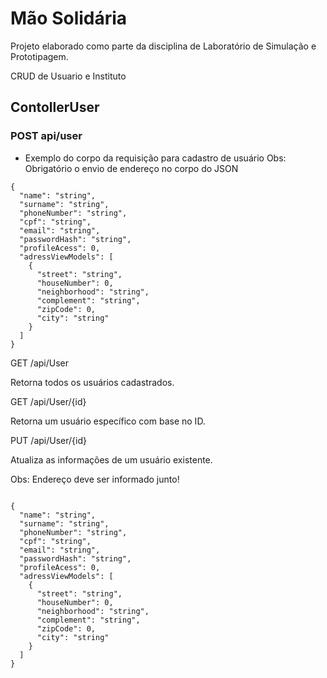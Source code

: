 # Mão Solidária

Projeto elaborado como parte da disciplina de Laboratório de Simulação e Prototipagem.

CRUD de Usuario e Instituto

## ContollerUser 

### POST api/user

- Exemplo do corpo da requisição para cadastro de usuário 
  Obs: Obrigatório o envio de endereço no corpo do JSON

```
{
  "name": "string",
  "surname": "string",
  "phoneNumber": "string",
  "cpf": "string",
  "email": "string",
  "passwordHash": "string",
  "profileAcess": 0,
  "adressViewModels": [
    {
      "street": "string",
      "houseNumber": 0,
      "neighborhood": "string",
      "complement": "string",
      "zipCode": 0,
      "city": "string"
    }
  ]
}
```
GET /api/User

Retorna todos os usuários cadastrados.

GET /api/User/{id}

Retorna um usuário específico com base no ID.

PUT /api/User/{id}

Atualiza as informações de um usuário existente.

Obs: Endereço deve ser informado junto!

```

{
  "name": "string",
  "surname": "string",
  "phoneNumber": "string",
  "cpf": "string",
  "email": "string",
  "passwordHash": "string",
  "profileAcess": 0,
  "adressViewModels": [
    {
      "street": "string",
      "houseNumber": 0,
      "neighborhood": "string",
      "complement": "string",
      "zipCode": 0,
      "city": "string"
    }
  ]
}
```
